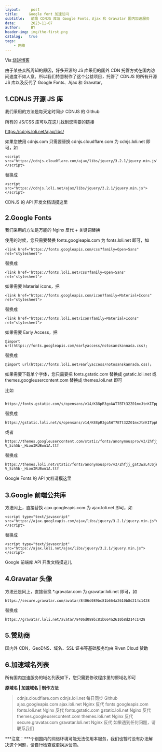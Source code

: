 ```yaml
---
layout:     post
title:     Google font 加速访问
subtitle:   前端 CDNJS 库及 Google Fonts、Ajax 和 Gravatar 国内加速服务
date:       2023-11-07
author:     BY
header-img: img/the-first.png
catalog:   true
tags:
    - 网络
---
```


Via:[烧饼博客](https://u.sb/css-cdn/)

由于某些众所周知的原因，好多开源的 JS 库采用的国外 CDN 托管方式在国内访问速度不如人意。所以我们特意制作了这个公益项目，托管了 CDNJS 的所有开源 JS 库以及反代了 Google Fonts、Ajax 和 Gravatar。

## 1.CDNJS 开源 JS 库
我们采用的方法是每天定时同步 CDNJS 的 Github

所有的 JS/CSS 库可以在这儿找到您需要的链接

https://cdnjs.loli.net/ajax/libs/

如果您使用 cdnjs.com 只需要替换 cdnjs.cloudflare.com 为 cdnjs.loli.net 即可，如


```
<script src="https://cdnjs.cloudflare.com/ajax/libs/jquery/3.2.1/jquery.min.js"></script>
```

替换成


```
<script src="https://cdnjs.loli.net/ajax/libs/jquery/3.2.1/jquery.min.js"></script>
```

CDNJS 的 API 开发文档请摸这里

## 2.Google Fonts
我们采用的方法是万能的 Nginx 反代 + 关键词替换

使用的时候，您只需要替换 fonts.googleapis.com 为 fonts.loli.net 即可，如


```
<link href="https://fonts.googleapis.com/css?family=Open+Sans" rel="stylesheet">
```

替换成


```
<link href='https://fonts.loli.net/css?family=Open+Sans' rel='stylesheet'>
```

如果需要 Material icons，把


```
<link href="https://fonts.googleapis.com/icon?family=Material+Icons" rel="stylesheet">
```

替换成


```
<link href="https://fonts.loli.net/icon?family=Material+Icons" rel="stylesheet">
```

如果需要 Early Access，把

```
@import url(https://fonts.googleapis.com/earlyaccess/notosanskannada.css);
```
替换成
```
@import url(https://fonts.loli.net/earlyaccess/notosanskannada.css);
```
如果需要下载单个字体，您只需要把 fonts.gstatic.com 替换成 gstatic.loli.net 或 themes.googleusercontent.com 替换成 themes.loli.net 即可

比如
```

https://fonts.gstatic.com/s/opensans/v14/K88pR3goAWT7BTt32Z01mxJtnKITppOI_IvcXXDNrsc.woff2
```
替换成

```
https://gstatic.loli.net/s/opensans/v14/K88pR3goAWT7BTt32Z01mxJtnKITppOI_IvcXXDNrsc.woff2
```
或者

```
https://themes.googleusercontent.com/static/fonts/anonymouspro/v3/Zhfjj_gat3waL4JSju74E-V_5zh5b-_HiooIRUBwn1A.ttf
```
替换成

```
https://themes.loli.net/static/fonts/anonymouspro/v3/Zhfjj_gat3waL4JSju74E-V_5zh5b-_HiooIRUBwn1A.ttf
```
Google Fonts 的 API 文档请摸这里

##  3.Google 前端公共库
方法同上，直接替换 ajax.googleapis.com 为 ajax.loli.net 即可，如
```
<script type="text/javascript" src="https://ajax.googleapis.com/ajax/libs/jquery/3.2.1/jquery.min.js"></script>
```
替换成
```
<script type="text/javascript" src="https://ajax.loli.net/ajax/libs/jquery/3.2.1/jquery.min.js"></script>
```
Google 前端库 API 开发文档摸这儿

## 4.Gravatar 头像
方法还是同上，直接替换 *.gravatar.com 为 gravatar.loli.net 即可，如
```
https://secure.gravatar.com/avatar/8406d089bc81b664a2610b8d214c1428
```
替换成
```
https://gravatar.loli.net/avatar/8406d089bc81b664a2610b8d214c1428
```
## 5.赞助商
国内外 CDN，GeoDNS、域名、SSL 证书等基础服务均由 Riven Cloud 赞助

## 6.加速域名列表
所有国内加速服务的域名列表如下，您只需要修改程序里的原域名即可

 **原域名	| 加速域名 | 制作方法**
> cdnjs.cloudflare.com	cdnjs.loli.net	每日同步 Github
> ajax.googleapis.com	ajax.loli.net	Nginx 反代
> fonts.googleapis.com	fonts.loli.net	Nginx 反代
> fonts.gstatic.com	gstatic.loli.net	Nginx 反代
> themes.googleusercontent.com	themes.loli.net	Nginx 反代
> secure.gravatar.com	gravatar.loli.net	Nginx 反代 如果遇到任何问题，请联系我们

***注意：***个别国内的网络环境可能无法使用本服务，我们也暂时没有办法解决这个问题，请自行检查或更换运营商。
